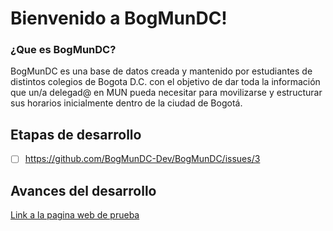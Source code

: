 # Bienvenido a BogMunDC!

### ¿Que es BogMunDC?
BogMunDC es una base de datos creada y mantenido por estudiantes de distintos colegios de Bogota D.C. con el objetivo de dar toda la información que un/a delegad@
en MUN pueda necesitar para movilizarse y estructurar sus horarios inicialmente dentro de la ciudad de Bogotá. 

## Etapas de desarrollo
- [ ] https://github.com/BogMunDC-Dev/BogMunDC/issues/3

## Avances del desarrollo

[Link a la pagina web de prueba](https://bogmundc-dev.github.io/BogMunDC/)
